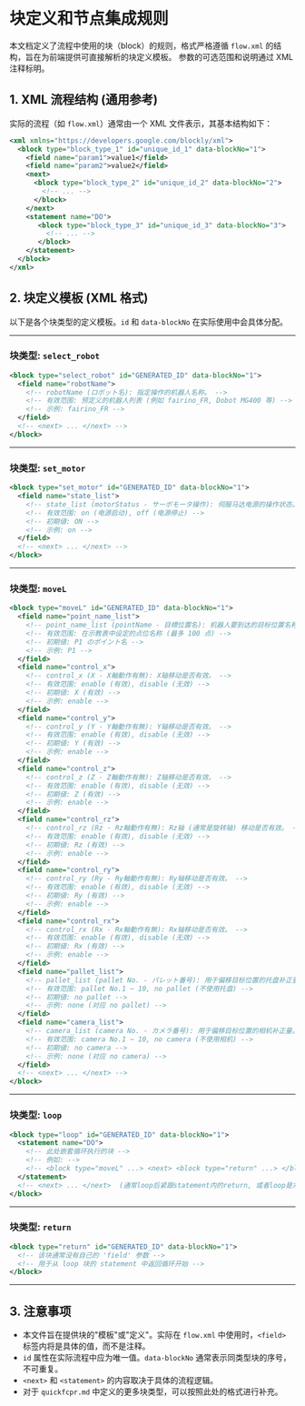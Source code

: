 # 块定义和节点集成规则

本文档定义了流程中使用的块（block）的规则，格式严格遵循 `flow.xml` 的结构，旨在为前端提供可直接解析的块定义模板。
参数的可选范围和说明通过 XML 注释标明。

## 1. XML 流程结构 (通用参考)

实际的流程（如 `flow.xml`）通常由一个 XML 文件表示，其基本结构如下：

```xml
<xml xmlns="https://developers.google.com/blockly/xml">
  <block type="block_type_1" id="unique_id_1" data-blockNo="1">
    <field name="param1">value1</field>
    <field name="param2">value2</field>
    <next>
      <block type="block_type_2" id="unique_id_2" data-blockNo="2">
        <!-- ... -->
      </block>
    </next>
    <statement name="DO">
       <block type="block_type_3" id="unique_id_3" data-blockNo="3">
         <!-- ... -->
       </block>
    </statement>
  </block>
</xml>
```

## 2. 块定义模板 (XML 格式)

以下是各个块类型的定义模板。`id` 和 `data-blockNo` 在实际使用中会具体分配。

---

### 块类型: `select_robot`

```xml
<block type="select_robot" id="GENERATED_ID" data-blockNo="1">
  <field name="robotName">
    <!-- robotName (ロボット名): 指定操作的机器人名称。 -->
    <!-- 有效范围: 预定义的机器人列表 (例如 fairino_FR, Dobot MG400 等) -->
    <!-- 示例: fairino_FR -->
  </field>
  <!-- <next> ... </next> -->
</block>
```

---

### 块类型: `set_motor`

```xml
<block type="set_motor" id="GENERATED_ID" data-blockNo="1">
  <field name="state_list">
    <!-- state_list (motorStatus - サーボモータ操作): 伺服马达电源的操作状态。 -->
    <!-- 有效范围: on (电源启动), off (电源停止) -->
    <!-- 初期値: ON -->
    <!-- 示例: on -->
  </field>
  <!-- <next> ... </next> -->
</block>
```

---

### 块类型: `moveL`

```xml
<block type="moveL" id="GENERATED_ID" data-blockNo="1">
  <field name="point_name_list">
    <!-- point_name_list (pointName - 目標位置名): 机器人要到达的目标位置名称。 -->
    <!-- 有效范围: 在示教表中设定的点位名称 (最多 100 点) -->
    <!-- 初期値: P1 のポイント名 -->
    <!-- 示例: P1 -->
  </field>
  <field name="control_x">
    <!-- control_x (X - X軸動作有無): X轴移动是否有效。 -->
    <!-- 有效范围: enable (有效), disable (无效) -->
    <!-- 初期値: X (有效) -->
    <!-- 示例: enable -->
  </field>
  <field name="control_y">
    <!-- control_y (Y - Y軸動作有無): Y轴移动是否有效。 -->
    <!-- 有效范围: enable (有效), disable (无效) -->
    <!-- 初期値: Y (有效) -->
    <!-- 示例: enable -->
  </field>
  <field name="control_z">
    <!-- control_z (Z - Z軸動作有無): Z轴移动是否有效。 -->
    <!-- 有效范围: enable (有效), disable (无效) -->
    <!-- 初期値: Z (有效) -->
    <!-- 示例: enable -->
  </field>
  <field name="control_rz">
    <!-- control_rz (Rz - Rz軸動作有無): Rz轴 (通常是旋转轴) 移动是否有效。 -->
    <!-- 有效范围: enable (有效), disable (无效) -->
    <!-- 初期値: Rz (有效) -->
    <!-- 示例: enable -->
  </field>
  <field name="control_ry">
    <!-- control_ry (Ry - Ry軸動作有無): Ry轴移动是否有效。 -->
    <!-- 有效范围: enable (有效), disable (无效) -->
    <!-- 初期値: Ry (有效) -->
    <!-- 示例: enable -->
  </field>
  <field name="control_rx">
    <!-- control_rx (Rx - Rx軸動作有無): Rx轴移动是否有效。 -->
    <!-- 有效范围: enable (有效), disable (无效) -->
    <!-- 初期値: Rx (有效) -->
    <!-- 示例: enable -->
  </field>
  <field name="pallet_list">
    <!-- pallet_list (pallet No. - パレット番号): 用于偏移目标位置的托盘补正量。 -->
    <!-- 有效范围: pallet No.1 ~ 10, no pallet (不使用托盘) -->
    <!-- 初期値: no pallet -->
    <!-- 示例: none (对应 no pallet) -->
  </field>
  <field name="camera_list">
    <!-- camera_list (camera No. - カメラ番号): 用于偏移目标位置的相机补正量。 -->
    <!-- 有效范围: camera No.1 ~ 10, no camera (不使用相机) -->
    <!-- 初期値: no camera -->
    <!-- 示例: none (对应 no camera) -->
  </field>
  <!-- <next> ... </next> -->
</block>
```

---

### 块类型: `loop`

```xml
<block type="loop" id="GENERATED_ID" data-blockNo="1">
  <statement name="DO">
    <!-- 此处嵌套循环执行的块 -->
    <!-- 例如: -->
    <!-- <block type="moveL" ...> <next> <block type="return" ...> </block> </next> </block> -->
  </statement>
  <!-- <next> ... </next>  (通常loop后紧跟statement内的return, 或者loop是末端) -->
</block>
```

---

### 块类型: `return`

```xml
<block type="return" id="GENERATED_ID" data-blockNo="1">
  <!-- 该块通常没有自己的 'field' 参数 -->
  <!-- 用于从 loop 块的 statement 中返回循环开始 -->
</block>
```

---

## 3. 注意事项

- 本文件旨在提供块的"模板"或"定义"。实际在 `flow.xml` 中使用时，`<field>` 标签内将是具体的值，而不是注释。
- `id` 属性在实际流程中应为唯一值。`data-blockNo` 通常表示同类型块的序号，不可重复。
- `<next>` 和 `<statement>` 的内容取决于具体的流程逻辑。
- 对于 `quickfcpr.md` 中定义的更多块类型，可以按照此处的格式进行补充。
